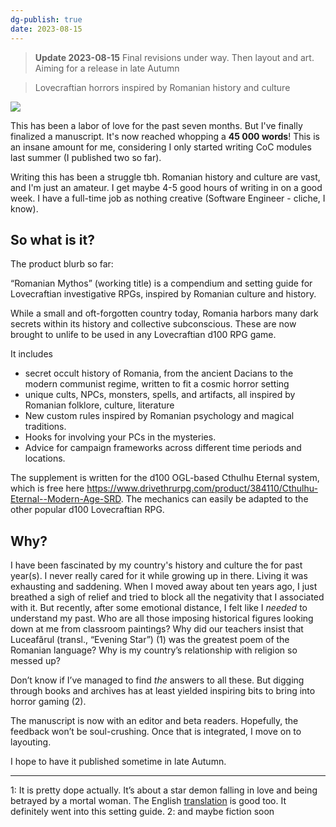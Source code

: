```yaml
---
dg-publish: true
date: 2023-08-15
---
```


> **Update 2023-08-15**
> Final revisions under way. Then layout and art. Aiming for a release in late Autumn


> Lovecraftian horrors inspired by Romanian history and culture

![](https://i.imgur.com/7G9nKGm.png)

This has been a labor of love for the past seven months. But I've finally finalized a manuscript. It's now reached whopping a **45 000 words**! This is an insane amount for me, considering I only started writing CoC modules last summer (I published two so far). 

Writing this has been a struggle tbh. Romanian history and culture are vast, and I'm just an amateur. I get maybe 4-5 good hours of writing in on a good week. I have a full-time job as nothing creative (Software Engineer - cliche, I know). 

## So what is it?

The product blurb so far:

“Romanian Mythos” (working title) is a compendium and setting guide for Lovecraftian investigative RPGs, inspired by Romanian culture and history.

While a small and oft-forgotten country today, Romania harbors many dark secrets within its history and collective subconscious. These are now brought to unlife to be used in any Lovecraftian d100 RPG game. 

It includes
- secret occult history of Romania, from the ancient Dacians to the modern communist regime, written to fit a cosmic horror setting
- unique cults, NPCs, monsters, spells, and artifacts, all inspired by Romanian folklore, culture, literature
- New custom rules inspired by Romanian psychology and magical traditions.
- Hooks for involving your PCs in the mysteries.
- Advice for campaign frameworks across different time periods and locations.

The supplement is written for the d100 OGL-based Cthulhu Eternal system, which is free here https://www.drivethrurpg.com/product/384110/Cthulhu-Eternal--Modern-Age-SRD. The mechanics can easily be adapted to the other popular d100 Lovecraftian RPG.

## Why?

I have been fascinated by my country's history and culture the for past year(s). I never really cared for it while growing up in there. Living it was exhausting and saddening. When I moved away about ten years ago, I just breathed a sigh of relief and tried to block all the negativity that I associated with it. But recently, after some emotional distance, I felt like I *needed* to understand my past. Who are all those imposing historical figures looking down at me from classroom paintings? Why did our teachers insist that Luceafărul (transl., “Evening Star”) (1) was the greatest poem of the Romanian language? Why is my country’s relationship with religion so messed up? 

Don’t know if I’ve managed to find *the* answers to all these. But digging through books and archives has at least yielded inspiring bits to bring into horror gaming (2).

The manuscript is now with an editor and beta readers. Hopefully, the feedback won’t be soul-crushing. Once that is integrated, I move on to layouting. 

I hope to have it published sometime in late Autumn.

---

1: It is pretty dope actually. It’s about a star demon falling in love and being betrayed by a mortal woman. The English [translation](https://lyricstranslate.com/en/luceafarul-evening-star.html) is good too. It definitely went into this setting guide.
2: and maybe fiction soon
